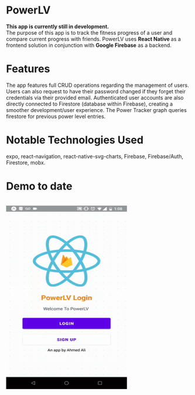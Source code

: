 # PowerLV
<b>This app is currently still in development.</b>
<br/>
The purpose of this app is to track the fitness progress of a user and compare current progress with friends.
PowerLV uses <b> React Native </b> as a frontend solution in conjunction with <b>Google Firebase</b> as a backend. 

# Features
The app features full CRUD operations regarding the management of users. Users can also request to have 
their password changed if they forget their credentials via their provided email. Authenticated user accounts are also directly
connected to Firestore (database within Firebase), creating a smoother development/user experience. The Power Tracker graph
queries firestore for previous power level entries.

# Notable Technologies Used 
expo, react-navigation, react-native-svg-charts, Firebase, Firebase/Auth, Firestore,  mobx.
# Demo to date
<br/>
<img src="./designs/PowerLV-demo.gif" height=500 width=330/>
